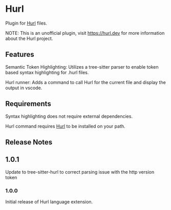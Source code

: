 # Hurl

Plugin for [Hurl](https://hurl.dev) files.

NOTE: This is an unofficial plugin, visit <https://hurl.dev> for more information
about the Hurl project.

## Features

Semantic Token Highlighting:
Utilizes a tree-sitter parser to enable token based syntax highlighting for
.hurl files.

Hurl runner:
Adds a command to call Hurl for the current file and display the output in vscode.

## Requirements

Syntax highlighting does not require external dependencies.

Hurl command requires [Hurl](https://hurl.dev) to be installed on your path.

## Release Notes

## 1.0.1

Update to tree-sitter-hurl to correct parsing issue with the http version token

### 1.0.0

Initial release of Hurl language extension.

